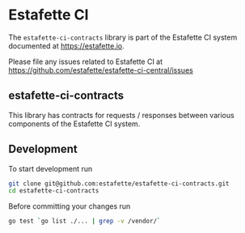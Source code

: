 # Estafette CI

The `estafette-ci-contracts` library is part of the Estafette CI system documented at https://estafette.io.

Please file any issues related to Estafette CI at https://github.com/estafette/estafette-ci-central/issues

## estafette-ci-contracts

This library has contracts for requests / responses between various components of the Estafette CI system.

## Development

To start development run

```bash
git clone git@github.com:estafette/estafette-ci-contracts.git
cd estafette-ci-contracts
```

Before committing your changes run

```bash
go test `go list ./... | grep -v /vendor/`
```